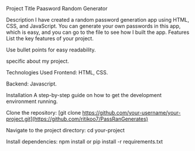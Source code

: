 Project Title
Paasword Random Generator

Description
I have created a random password generation app using HTML, CSS, and JavaScript.
You can generate your own passwords in this app, which is easy, and you can go to the file to see how I built the app.
Features
List the key features of your project.

Use bullet points for easy readability.

 specific about my  project.

Technologies Used
Frontend: HTML, CSS.

Backend: Javascript. 

Installation
A step-by-step guide on how to get the development environment running.

Clone the repository:
[git clone https://github.com/your-username/your-project.git](https://github.com/ritikoo7/PassRanGenerates)

Navigate to the project directory:
cd your-project

Install dependencies:
npm install or pip install -r requirements.txt
